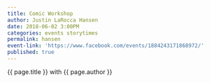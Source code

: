 ```yaml
---
title: Comic Workshop
author: Justin LaRocca Hansen
date: 2018-06-02 3:00PM
categories: events storytimes
permalink: hansen
event-link: 'https://www.facebook.com/events/1884243171868972/'
published: true
---
```

{{ page.title }} with {{ page.author }}
